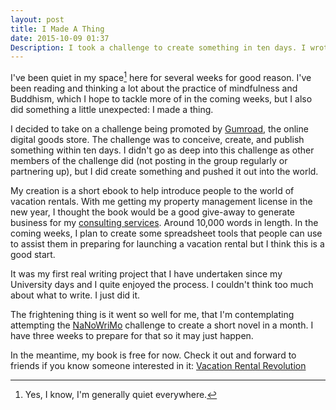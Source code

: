 ```yaml
---
layout: post
title: I Made A Thing
date: 2015-10-09 01:37
Description: I took a challenge to create something in ten days. I wrote a book about vacation rentals. It's free.
---
```


I've been quiet in my space[^1] here for several weeks for good reason. I've been reading and thinking a lot about the practice of mindfulness and Buddhism, which I hope to tackle more of in the coming weeks, but I also did something a little unexpected: I made a thing. 

I decided to take on a challenge being promoted by [Gumroad](http://www.Gumroad.com "Gumroad"), the online digital goods store. The challenge was to conceive, create, and publish something within ten days. I didn't go as deep into this challenge as other members of the challenge did (not posting in the group regularly or partnering up), but I did create something and pushed it out into the world. 

My creation is a short ebook to help introduce people to the world of vacation rentals. With me getting my property management license in the new year, I thought the book would be a good give-away to generate business for my [consulting services](http://www.foursidesconsulting.com "Four Sides Hospitality Consulting"). Around 10,000 words in length. In the coming weeks, I plan to create some spreadsheet tools that people can use to assist them in preparing for launching a vacation rental but I think this is a good start. 

It was my first real writing project that I have undertaken since my University days and I quite enjoyed the process. I couldn't think too much about what to write. I just did it. 

The frightening thing is it went so well for me, that I'm contemplating attempting the [NaNoWriMo](http://nanowrimo.org/ "NaNoWriMo") challenge to create a short novel in a month. I have three weeks to prepare for that so it may just happen. 

In the meantime, my book is free for now. Check it out and forward to friends if you know someone interested in it: [Vacation Rental Revolution](http://www.vacationrentalrevolution.com "Vacation Rental Revolution")

[^1]: Yes, I know, I'm generally quiet everywhere. 